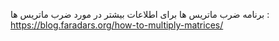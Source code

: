 برنامه ضرب ماتریس ها
برای اطلاعات بیشتر در مورد ضرب ماتریس ها : https://blog.faradars.org/how-to-multiply-matrices/
